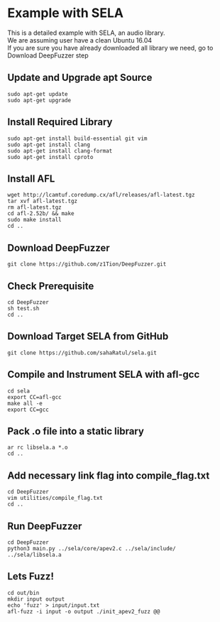 # Example with SELA
This is a detailed example with SELA, an audio library.     
We are assuming user have a clean Ubuntu 16.04    
If you are sure you have already downloaded all library we need, go to Download DeepFuzzer step 
## Update and Upgrade apt Source
    sudo apt-get update
    sudo apt-get upgrade

## Install Required Library
    sudo apt-get install build-essential git vim
    sudo apt-get install clang
    sudo apt-get install clang-format
    sudo apt-get install cproto

## Install AFL
    wget http://lcamtuf.coredump.cx/afl/releases/afl-latest.tgz
    tar xvf afl-latest.tgz
    rm afl-latest.tgz 
    cd afl-2.52b/ && make
    sudo make install
    cd ..

## Download DeepFuzzer
    git clone https://github.com/z1Tion/DeepFuzzer.git

## Check Prerequisite
    cd DeepFuzzer
    sh test.sh
    cd ..

## Download Target SELA from GitHub
    git clone https://github.com/sahaRatul/sela.git

## Compile and Instrument SELA with afl-gcc
    cd sela
    export CC=afl-gcc
    make all -e
    export CC=gcc

## Pack .o file into a static library
    ar rc libsela.a *.o
    cd ..

## Add necessary link flag into compile_flag.txt
    cd DeepFuzzer
    vim utilities/compile_flag.txt
    cd ..
    
## Run DeepFuzzer
    cd DeepFuzzer
    python3 main.py ../sela/core/apev2.c ../sela/include/ ../sela/libsela.a

## Lets Fuzz!
    cd out/bin
    mkdir input output
    echo 'fuzz' > input/input.txt
    afl-fuzz -i input -o output ./init_apev2_fuzz @@
